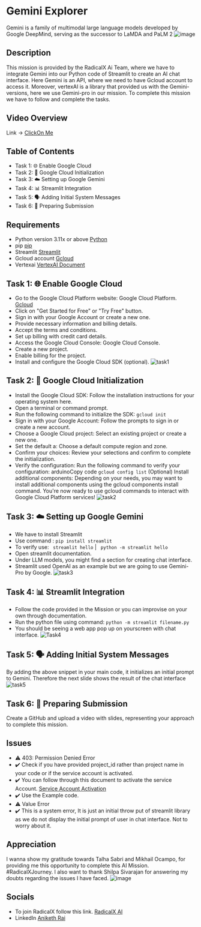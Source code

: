 # Gemini Explorer
  Gemini is a family of multimodal large language models developed by Google DeepMind, serving as the successor to LaMDA and PaLM 2
 ![image](https://github.com/AnikethRai/Gemini_Explorer/assets/95706188/a86760e0-91b5-40b8-97ca-65e8c7e7b12a)

## Description

This mission is provided by the RadicalX Ai Team, where we have to integrate Gemini into our Python code of Streamlit to create an AI chat interface. Here Gemini is an API, where we need to have Gcloud account to access it.
Moreover, vertexAI is a library that provided us with the Gemini-versions, here we use Gemini-pro in our mission. To complete this mission we have to follow and complete the tasks.

## Video Overview
 Link -> [ClickOn Me](https://www.loom.com/share/24ce768cd1d84e8e8ca7603599b99e30?sid=a0fa3e4b-855c-41fd-8789-50bfbf3473ed)

## Table of Contents

- Task 1: 🌐 Enable Google Cloud
- Task 2: 🧬 Google Cloud Initialization
- Task 3: ☁️ Setting up Google Gemini
- Task 4: 📊 Streamlit Integration
- Task 5: 🗣️ Adding Initial System Messages
- Task 6: 📄 Preparing Submission

## Requirements

- Python version 3.11x or above [Python](https://www.python.org/downloads/)
- pip [pip](https://pip.pypa.io/en/stable/installation/)
- Streamlit [Streamlit](https://docs.streamlit.io/)
- Gcloud account [Gcloud](https://console.cloud.google.com/welcome/new?_ga=2.263401548.-1375459776.1706725444&hl=en&project=geminiexplorer-412918)
- Vertexai [VertexAI Document](https://pypi.org/project/google-cloud-aiplatform/)
  
## Task 1: 🌐 Enable Google Cloud
  
  - Go to the Google Cloud Platform website: Google Cloud Platform. [Gcloud](https://console.cloud.google.com/welcome/new?_ga=2.263401548.-1375459776.1706725444&hl=en&project=geminiexplorer-412918)
  - Click on "Get Started for Free" or "Try Free" button.
  - Sign in with your Google Account or create a new one.
  - Provide necessary information and billing details.
  - Accept the terms and conditions.
  - Set up billing with credit card details.
  - Access the Google Cloud Console: Google Cloud Console.
  - Create a new project.
  - Enable billing for the project.
  - Install and configure the Google Cloud SDK (optional).
  ![task1](https://github.com/AnikethRai/Gemini_Explorer/assets/95706188/91bc6eb1-0fa4-4832-bc12-0570aea82443)


## Task 2: 🧬 Google Cloud Initialization
  - Install the Google Cloud SDK: Follow the installation instructions for your operating system here.
  - Open a terminal or command prompt.
  - Run the following command to initialize the SDK:
        ```
            gcloud init
        ```
  - Sign in with your Google Account: Follow the prompts to sign in or create a new account.
  - Choose a Google Cloud project: Select an existing project or create a new one.
  - Set the default a: Choose a default compute region and zone.
  - Confirm your choices: Review your selections and confirm to complete the initialization.
  - Verify the configuration: Run the following command to verify your configuration: arduinoCopy code
    ``` gcloud config list ```
  (Optional) Install additional components: Depending on your needs, you may want to install additional components using the gcloud components install command.
  You're now ready to use gcloud commands to interact with Google Cloud Platform services!
  ![task2](https://github.com/AnikethRai/Gemini_Explorer/assets/95706188/373d51c0-fa38-48b7-a827-ef44c158f45c)


## Task 3: ☁️ Setting up Google Gemini
  - We have to install Streamlit 
  - Use command : ``` pip install streamlit ``` 
  - To verify use:  ```  streamlit hello ```  |  ```  python -m streamlit hello ```
  - Open streamlit documentation.
  - Under LLM models, you might find a section for creating chat interface.
  - Streamlit used OpenAI as an example but we are going to use Gemini-Pro by Google.
    ![task3](https://github.com/AnikethRai/Gemini_Explorer/assets/95706188/ff9e8cc2-a355-4f50-a361-e564c9b91a22)


## Task 4: 📊 Streamlit Integration
 - Follow the code provided in the Mission or you can improvise on your own through documentation.
 - Run the python file using command: ``` python -m streamlit filename.py ```
 - You should be seeing a web app pop up on yourscreen with chat interface.
   ![Task4](https://github.com/AnikethRai/Gemini_Explorer/assets/95706188/3824cc48-662e-47e2-87fb-044ed451bd38)


## Task 5: 🗣️ Adding Initial System Messages
  By adding the above snippet in your main code, it initializes an initial prompt to Gemini. Therefore the next slide shows the result of the chat interface
  ![task5](https://github.com/AnikethRai/Gemini_Explorer/assets/95706188/d1cec5fa-4de8-4e6a-8ae2-58000ba41faa)


## Task 6: 📄 Preparing Submission
  Create a GitHub and upload a video with slides, representing your approach to complete this mission.
  
##  Issues
 - ⚠️ 403: Permission Denied Error 
 - ✔️ Check if you have provided project_id rather than project name in your code or if the service account is activated.
 - ✔️ You can follow through this document to activate the service Account. [Service Account Activation](https://cloud.google.com/sdk/gcloud/reference/auth/activate-service-account)
 - ✔️ Use the Example code.
 - ⚠️ Value Error
 - ✔️ This is a system error, It is just an initial throw put of streamlit library as we do not display the initial prompt of user in chat interface. Not to worry about it.


## Appreciation
  I wanna show my gratitude towards Talha Sabri and Mikhail Ocampo, for providing me this opportunity to complete this AI Mission. #RadicalXJourney.
  I also want to thank Shilpa Sivarajan for answering my doubts regarding the issues I have faced.
  ![image](https://github.com/AnikethRai/Gemini_Explorer/assets/95706188/7fec3346-20fe-4566-8a32-4ca49de2ea83)

## Socials
- To join RadicalX follow this link. [RadicalX AI](https://www.community.radicalx.co/about](https://www.community.radicalx.co/share/VAN9ZwQaHlvm-ASn?utm_source=manual)https://www.community.radicalx.co/share/VAN9ZwQaHlvm-ASn?utm_source=manual)
- LinkedIn [Aniketh Rai](https://www.linkedin.com/in/aniketh-rai/)


